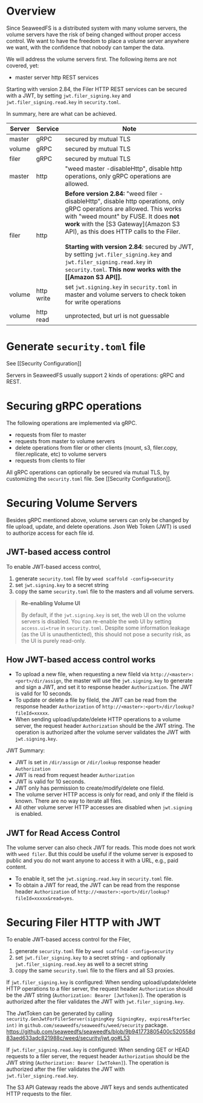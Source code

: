 # Overview

Since SeaweedFS is a distributed system with many volume servers, the volume servers have the risk of being changed without proper access control. We want to have the freedom to place a volume server anywhere we want, with the confidence that nobody can tamper the data. 

We will address the volume servers first. The following items are not covered, yet:
- master server http REST services

Starting with version 2.84, the Filer HTTP REST services can be secured
with a JWT, by setting `jwt.filer_signing.key` and
`jwt.filer_signing.read.key` in `security.toml`.

In summary, here are what can be achieved. 

Server | Service | Note  
---|---|---
master | gRPC | secured by mutual TLS
volume | gRPC | secured by mutual TLS
filer  | gRPC | secured by mutual TLS
master | http | "weed master -disableHttp", disable http operations, only gRPC operations are allowed.
filer  | http | **Before version 2.84:** "weed filer -disableHttp", disable http operations, only gRPC operations are allowed. This works with "weed mount" by FUSE. It does **not work** with the [S3 Gateway](Amazon S3 API), as this does HTTP calls to the Filer.<br /><br /> **Starting with version 2.84**: secured by JWT, by setting `jwt.filer_signing.key` and `jwt.filer_signing.read.key` in `security.toml`. **This now works with the [[Amazon S3 API]].**
volume | http write | set `jwt.signing.key` in `security.toml` in master and volume servers to check token for write operations
volume | http read | unprotected, but url is not guessable

# Generate `security.toml` file

See [[Security Configuration]]

Servers in SeaweedFS usually support 2 kinds of operations: gRPC and REST.

# Securing gRPC operations

The following operations are implemented via gRPC.
* requests from filer to master
* requests from master to volume servers
* delete operations from filer or other clients (mount, s3, filer.copy, filer.replicate, etc) to volume servers
* requests from clients to filer

All gRPC operations can optionally be secured via mutual TLS, by customizing the `security.toml` file. See [[Security Configuration]].

# Securing Volume Servers

Besides gRPC mentioned above, volume servers can only be changed by file upload, update, and delete operations. Json Web Token (JWT) is used to authorize access for each file id.

## JWT-based access control
To enable JWT-based access control,
1. generate `security.toml` file by `weed scaffold -config=security`
1. set `jwt.signing.key` to a secret string
1. copy the same `security.toml` file to the masters and all volume servers.

> **Re-enabling Volume UI**
>
> By default, if the `jwt.signing.key` is set, the web UI on the volume servers is disabled. You can re-enable the web UI by
> setting `access.ui=true` in `security.toml`. Despite some information leakage (as the UI is unauthenticted), this should not
> pose a security risk, as the UI is purely read-only.

## How JWT-based access control works
* To upload a new file, when requesting a new fileId via `http://<master>:<port>/dir/assign`, the master will use the `jwt.signing.key` to generate and sign a JWT, and set it to response header `Authorization`. The JWT is valid for 10 seconds.
* To update or delete a file by fileId, the JWT can be read from the response header `Authorization` of  `http://<master>:<port>/dir/lookup?fileId=xxxxx`.
* When sending upload/update/delete HTTP operations to a volume server, the request header `Authorization` should be the JWT string. The operation is authorized after the volume server validates the JWT with `jwt.signing.key`.

JWT Summary:
* JWT is set in `/dir/assign` or `/dir/lookup` response header `Authorization`
* JWT is read from request header `Authorization`
* JWT is valid for 10 seconds.
* JWT only has permission to create/modify/delete one fileId.
* The volume server HTTP access is only for read, and only if the fileId is known. There are no way to iterate all files.
* All other volume server HTTP accesses are disabled when `jwt.signing` is enabled.

## JWT for Read Access Control
The volume server can also check JWT for reads. This mode does not work with `weed filer`. But this could be useful if the volume server is exposed to public and you do not want anyone to access it with a URL, e.g., paid content.

* To enable it, set the `jwt.signing.read.key` in `security.toml` file.
* To obtain a JWT for read, the JWT can be read from the response header `Authorization` of  `http://<master>:<port>/dir/lookup?fileId=xxxxx&read=yes`.

# Securing Filer HTTP with JWT

To enable JWT-based access control for the Filer,

1. generate `security.toml` file by `weed scaffold -config=security`
2. set `jwt.filer_signing.key` to a secret string - and optionally `jwt.filer_signing.read.key` as well to a secret string
3. copy the same `security.toml` file to the filers and all S3 proxies.

If `jwt.filer_signing.key` is configured: When sending upload/update/delete HTTP operations to a filer server, the request header `Authorization` should be the JWT string (`Authorization: Bearer [JwtToken]`). The operation is authorized after the filer validates the JWT with `jwt.filer_signing.key`.

The JwtToken can be generated by calling `security.GenJwtForFilerServer(signingKey SigningKey, expiresAfterSec int)` in `github.com/seaweedfs/seaweedfs/weed/security` package.
https://github.com/seaweedfs/seaweedfs/blob/9b941773805400c520558d83aed633adc821988c/weed/security/jwt.go#L53

If `jwt.filer_signing.read.key` is configured: When sending GET or HEAD requests to a filer server, the request header `Authorization` should be the JWT string (`Authorization: Bearer [JwtToken]`). The operation is authorized after the filer validates the JWT with `jwt.filer_signing.read.key`.

The S3 API Gateway reads the above JWT keys and sends authenticated
HTTP requests to the filer.
